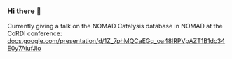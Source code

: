 ### Hi there 👋
Currently giving a talk on the NOMAD Catalysis database in NOMAD at the CoRDI conference: [docs.google.com/presentation/d/1Z_7phMQCaEGq_oa48lRPVpAZT1B1dc34E0y7AiufJio](https://docs.google.com/presentation/d/1Z_7phMQCaEGq_oa48lRPVpAZT1B1dc34E0y7AiufJio)
<!--
**hampusnasstrom/hampusnasstrom** is a ✨ _special_ ✨ repository because its `README.md` (this file) appears on your GitHub profile.

Here are some ideas to get you started:

- 🔭 I’m currently working on ...
- 🌱 I’m currently learning ...
- 👯 I’m looking to collaborate on ...
- 🤔 I’m looking for help with ...
- 💬 Ask me about ...
- 📫 How to reach me: ...
- 😄 Pronouns: ...
- ⚡ Fun fact: ...
-->
